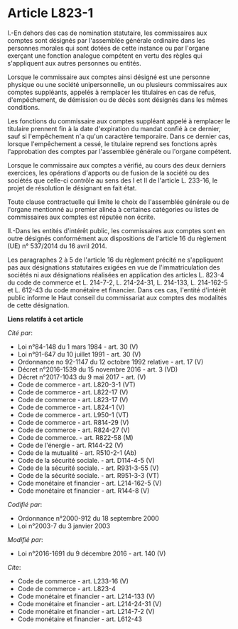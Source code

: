 # Article L823-1

I.-En dehors des cas de nomination statutaire, les commissaires aux comptes sont désignés par l'assemblée générale ordinaire
dans les personnes morales qui sont dotées de cette instance ou par l'organe exerçant une fonction analogue compétent en
vertu des règles qui s'appliquent aux autres personnes ou entités. 

Lorsque le commissaire aux comptes ainsi désigné est une personne physique ou une société unipersonnelle, un ou plusieurs
commissaires aux comptes suppléants, appelés à remplacer les titulaires en cas de refus, d'empêchement, de démission ou de
décès sont désignés dans les mêmes conditions. 

Les fonctions du commissaire aux comptes suppléant appelé à remplacer le titulaire prennent fin à la date d'expiration du
mandat confié à ce dernier, sauf si l'empêchement n'a qu'un caractère temporaire. Dans ce dernier cas, lorsque l'empêchement
a cessé, le titulaire reprend ses fonctions après l'approbation des comptes par l'assemblée générale ou l'organe compétent. 

Lorsque le commissaire aux comptes a vérifié, au cours des deux derniers exercices, les opérations d'apports ou de fusion de
la société ou des sociétés que celle-ci contrôle au sens des I et II de l'article L. 233-16, le projet de résolution le
désignant en fait état. 

Toute clause contractuelle qui limite le choix de l'assemblée générale ou de l'organe mentionné au premier alinéa à certaines
catégories ou listes de commissaires aux comptes est réputée non écrite. 

II.-Dans les entités d'intérêt public, les commissaires aux comptes sont en outre désignés conformément aux dispositions de
l'article 16 du règlement (UE) n° 537/2014 du 16 avril 2014. 

Les paragraphes 2 à 5 de l'article 16 du règlement précité ne s'appliquent pas aux désignations statutaires exigées en vue de
l'immatriculation des sociétés ni aux désignations réalisées en application des articles L. 823-4 du code de commerce et L.
214-7-2, L. 214-24-31, L. 214-133, L. 214-162-5 et L. 612-43 du code monétaire et financier. Dans ces cas, l'entité d'intérêt
public informe le Haut conseil du commissariat aux comptes des modalités de cette désignation.

**Liens relatifs à cet article**

_Cité par_:

  - Loi n°84-148 du 1 mars 1984 - art. 30 (V)
  - Loi n°91-647 du 10 juillet 1991 - art. 30 (V)
  - Ordonnance no 92-1147 du 12 octobre 1992 relative  - art. 17 (V)
  - Décret n°2016-1539 du 15 novembre 2016 - art. 3 (VD)
  - Décret n°2017-1043 du 9 mai 2017 - art. (V)
  - Code de commerce - art. L820-3-1 (VT)
  - Code de commerce - art. L822-17 (V)
  - Code de commerce - art. L823-17 (V)
  - Code de commerce - art. L824-1 (V)
  - Code de commerce - art. L950-1 (VT)
  - Code de commerce - art. R814-29 (V)
  - Code de commerce - art. R824-27 (V)
  - Code de commerce. - art. R822-58 (M)
  - Code de l'énergie - art. R144-22 (V)
  - Code de la mutualité - art. R510-2-1 (Ab)
  - Code de la sécurité sociale. - art. D114-4-5 (V)
  - Code de la sécurité sociale. - art. R931-3-55 (V)
  - Code de la sécurité sociale. - art. R951-3-3 (VT)
  - Code monétaire et financier - art. L214-162-5 (V)
  - Code monétaire et financier - art. R144-8 (V)

_Codifié par_:

  - Ordonnance n°2000-912 du 18 septembre 2000
  - Loi n°2003-7 du 3 janvier 2003

_Modifié par_:

  - Loi n°2016-1691 du 9 décembre 2016 - art. 140 (V)

_Cite_:

  - Code de commerce - art. L233-16 (V)
  - Code de commerce - art. L823-4
  - Code monétaire et financier - art. L214-133 (V)
  - Code monétaire et financier - art. L214-24-31 (V)
  - Code monétaire et financier - art. L214-7-2 (V)
  - Code monétaire et financier - art. L612-43

